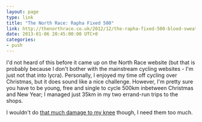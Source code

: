 ```yaml
---
layout: page
type: link
title: "The North Race: Rapha Fixed 500"
link: http://thenorthrace.co.uk/2012/12/the-rapha-fixed-500-blood-sweat-and-gears
date: 2013-01-06 20:45:00:00 UTC+0
categories: 
- push
---
```

I'd not heard of this before it came up on the North Race website (but that is probably because I don't bother with the mainstream cycling websites - I'm just not that into lycra). Personally, I enjoyed my time off cycling over Christmas, but it does sound like a nice challenge. However, I'm pretty sure you have to be young, free and single to cycle 500km inbetween Christmas and New Year; I managed just 35km in my two errand-run trips to the shops. 

I wouldn't do [that much damage to my knee](http://thenorthrace.co.uk/2012/12/the-rapha-fixed-500-seeing-it-through/) though, I need them too much.
